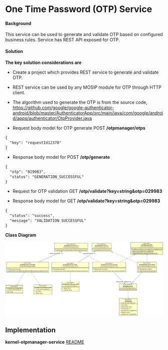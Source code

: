 # One Time Password (OTP) Service

#### Background

This service can be used to generate and validate OTP based on configured business rules. Service has REST API exposed for OTP. 


#### Solution


**The key solution considerations are**


- Create a project which provides REST service to generate and validate OTP.


- REST service can be used by any MOSIP module for OTP through HTTP client.

- The algorithm used to generate the OTP is from the source code, https://github.com/google/google-authenticator-android/blob/master/AuthenticatorApp/src/main/java/com/google/android/apps/authenticator/OtpProvider.java


- Request body model for OTP generate POST **/otpmanager/otps**

```
{
  "key": "requestId12378"
}
```



- Response body model for POST **/otp/generate**

```
{
  "otp": "029983",
  "status": "GENERATION_SUCCESSFUL"
}
```



- Request for OTP validation GET **/otp/validate?key=string&otp=029983**


- Response body model for GET **/otp/validate?key=string&otp=029983**

```
{
  "status": "success",
  "message": "VALIDATION SUCCESSFUL"
}
```


**Class Diagram**



![Class Diagram](_images/kernel-otpmanager-cd.png)


## Implementation


**kernel-otpmanager-service** [README](../../kernel/kernel-otpmanager-service/README.md)


